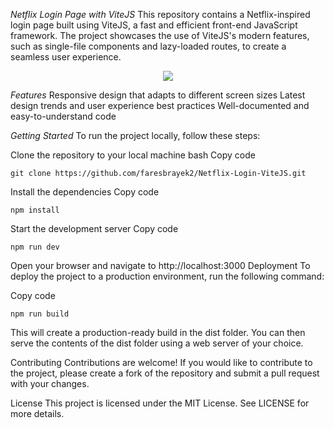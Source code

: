 *Netflix Login Page with ViteJS*
This repository contains a Netflix-inspired login page built using ViteJS, a fast and efficient front-end JavaScript framework. The project showcases the use of ViteJS's modern features, such as single-file components and lazy-loaded routes, to create a seamless user experience.
<p align="center">
  <img src="https://i.ibb.co/6yf0yRt/image.png" />
</p>

*Features*
Responsive design that adapts to different screen sizes
Latest design trends and user experience best practices
Well-documented and easy-to-understand code

*Getting Started*
To run the project locally, follow these steps:

Clone the repository to your local machine
bash
Copy code
```
git clone https://github.com/faresbrayek2/Netflix-Login-ViteJS.git
```

Install the dependencies
Copy code
```
npm install
```

Start the development server
Copy code
```
npm run dev
```

Open your browser and navigate to http://localhost:3000
Deployment
To deploy the project to a production environment, run the following command:

Copy code
```
npm run build
```

This will create a production-ready build in the dist folder. You can then serve the contents of the dist folder using a web server of your choice.

Contributing
Contributions are welcome! If you would like to contribute to the project, please create a fork of the repository and submit a pull request with your changes.

License
This project is licensed under the MIT License. See LICENSE for more details.



